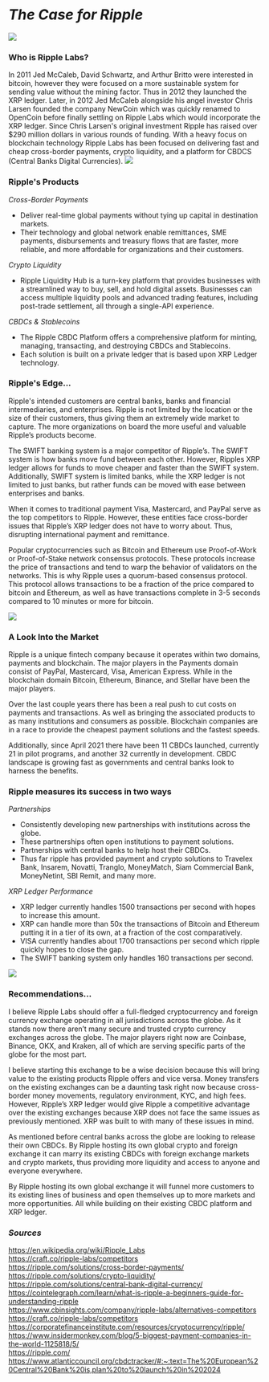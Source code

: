 # ***The Case for Ripple***
![](https://images.cointelegraph.com/cdn-cgi/image/format=auto,onerror=redirect,quality=90,width=1200/https://s3.cointelegraph.com/storage/uploads/view/652)

### **Who is Ripple Labs?**
In 2011 Jed McCaleb, David Schwartz, and Arthur Britto were interested in bitcoin, however they were focused on a more sustainable system for sending value without the mining factor. Thus in 2012 they launched the XRP ledger. Later, in 2012 Jed McCaleb alongside his angel investor Chris Larsen founded the company NewCoin which was quickly renamed to OpenCoin before finally settling on Ripple Labs which would incorporate the XRP ledger. Since Chris Larsen's original investment Ripple has raised over $290 million dollars in various rounds of funding. With a heavy focus on blockchain technology Ripple Labs has been focused on delivering fast and cheap cross-border payments, crypto liquidity, and a platform for CBDCS (Central Banks Digital Currencies).
![](https://blog.bitmex.com/wp-content/uploads/2018/02/Ripple_Founders_1.jpg)

 
### **Ripple's Products**
*Cross-Border Payments*
- Deliver real-time global payments without tying up capital in destination markets.
- Their technology and global network enable remittances, SME payments, disbursements and treasury flows that are faster, more reliable, and more affordable for organizations and their customers.

*Crypto Liquidity*
- Ripple Liquidity Hub is a turn-key platform that provides businesses with a streamlined way to buy, sell, and hold digital assets. Businesses can access multiple liquidity pools and advanced trading features, including post-trade settlement, all through a single-API experience.

*CBDCs & Stablecoins*
- The Ripple CBDC Platform offers a comprehensive platform for minting, managing, transacting, and destroying CBDCs and Stablecoins.
- Each solution is built on a private ledger that is based upon XRP Ledger technology.


### **Ripple's Edge...**
Ripple's intended customers are central banks, banks and financial intermediaries, and enterprises. Ripple is not limited by the location or the size of their customers, thus giving them an extremely wide market to capture.  The more organizations on board the more useful and valuable Ripple’s products become.

The SWIFT banking system is a major competitor of Ripple’s. The SWIFT system is how banks move fund between each other. However, Ripples XRP ledger allows for funds to move cheaper and faster than the SWIFT system. Additionally, SWIFT system is limited banks, while the XRP ledger is not limited to just banks, but rather funds can be moved with ease between enterprises and banks.

When it comes to traditional payment Visa, Mastercard, and PayPal serve as the top competitors to Ripple. However, these entities face cross-border issues that Ripple’s XRP ledger does not have to worry about. Thus, disrupting international payment and remittance.

Popular cryptocurrencies such as Bitcoin and Ethereum use Proof-of-Work or Proof-of-Stake network consensus protocols. These protocols increase the price of transactions and tend to warp the behavior of validators on the networks.  This is why Ripple uses a quorum-based consensus protocol. This protocol allows transactions to be a fraction of the price compared to bitcoin and Ethereum, as well as have transactions complete in 3-5 seconds compared to 10 minutes or more for bitcoin.

![](https://u.today/sites/default/files/styles/1600x900/public/2023-10/40832.jpg)

### **A Look Into the Market**
Ripple is a unique fintech company because it operates within two domains, payments and blockchain. The major players in the Payments domain consist of PayPal, Mastercard, Visa, American Express.  While in the blockchain domain Bitcoin, Ethereum, Binance, and Stellar have been the major players.

Over the last couple years there has been a real push to cut costs on payments and transactions. As well as bringing the associated products to as many institutions and consumers as possible. Blockchain companies are in a race to provide the cheapest payment solutions and the fastest speeds.

Additionally, since April 2021 there have been 11 CBDCs launched, currently 21 in pilot programs, and another 32 currently in development. CBDC landscape is growing fast as governments and central banks look to harness the benefits.

### **Ripple measures its success in two ways**
*Partnerships*
- Consistently developing new partnerships with institutions across the globe.
- These partnerships often open institutions to payment solutions.
- Partnerships with central banks to help host their CBDCs.
- Thus far ripple has provided payment and crypto solutions to Travelex Bank, Insarem, Novatti, Tranglo, MoneyMatch, Siam Commercial Bank, MoneyNetint, SBI Remit, and many more.

*XRP Ledger Performance*
- XRP ledger currently handles 1500 transactions per second with hopes to increase this amount.
- XRP can handle more than 50x the transactions of Bitcoin and Ethereum putting it in a tier of its own, at a fraction of the cost comparatively. 
- VISA currently handles about 1700 transactions per second which ripple quickly hopes to close the gap.
- The SWIFT banking system only handles 160 transactions per second.


![](https://en.cryptonomist.ch/wp-content/uploads/2019/02/pagare-con-ripple-1.jpg)

### **Recommendations...**
I believe Ripple Labs should offer a full-fledged cryptocurrency and foreign currency exchange operating in all jurisdictions across the globe. As it stands now there aren’t many secure and trusted crypto currency exchanges across the globe.  The major players right now are Coinbase, Binance, OKX, and Kraken, all of which are serving specific parts of the globe for the most part. 

I believe starting this exchange to be a wise decision because this will bring value to the existing products Ripple offers and vice versa. Money transfers on the existing exchanges can be a daunting task right now because cross-border money movements, regulatory environment, KYC, and high fees. However, Ripple’s XRP ledger would give Ripple a competitive advantage over the existing exchanges because XRP does not face the same issues as previously mentioned. XRP was built to with many of these issues in mind.

As mentioned before central banks across the globe are looking to release their own CBDCs.  By Ripple hosting its own global crypto and foreign exchange it can marry its existing CBDCs with foreign exchange markets and crypto markets, thus providing more liquidity and access to anyone and everyone everywhere.

By Ripple hosting its own global exchange it will funnel more customers to its existing lines of business and open themselves up to more markets and more opportunities. All while building on their existing CBDC platform and XRP ledger.


### *Sources*
https://en.wikipedia.org/wiki/Ripple_Labs <br>
https://craft.co/ripple-labs/competitors <br>
https://ripple.com/solutions/cross-border-payments/ <br>
https://ripple.com/solutions/crypto-liquidity/ <br>
https://ripple.com/solutions/central-bank-digital-currency/ <br>
https://cointelegraph.com/learn/what-is-ripple-a-beginners-guide-for-understanding-ripple <br>
https://www.cbinsights.com/company/ripple-labs/alternatives-competitors <br>
https://craft.co/ripple-labs/competitors <br>
https://corporatefinanceinstitute.com/resources/cryptocurrency/ripple/ <br>
https://www.insidermonkey.com/blog/5-biggest-payment-companies-in-the-world-1125818/5/ <br>
https://ripple.com/ <br>
https://www.atlanticcouncil.org/cbdctracker/#:~:text=The%20European%20Central%20Bank%20is,plan%20to%20launch%20in%202024<br>

